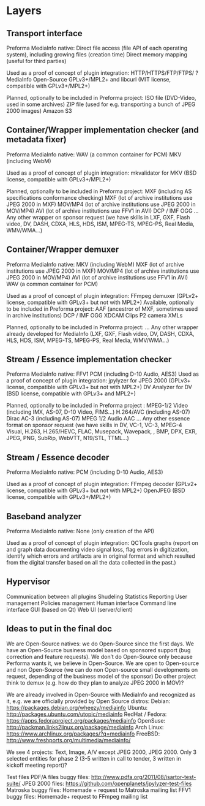 # Layers
## Transport interface
Preforma MediaInfo native:
Direct file access (file API of each operating system), including growing files (creation time)
Direct memory mapping (useful for third parties)

Used as a proof of concept of plugin integration:
HTTP/HTTPS/FTP/FTPS/  ? MediaInfo Open-Source GPLv3+/MPL2+ and libcurl (MIT license, compatible with GPLv3+/MPL2+)

Planned, optionally to be included in Preforma project:
ISO file (DVD-Video, used in some archives)
ZIP file (used for e.g. transporting a bunch of JPEG 2000 images)
Amazon S3

## Container/Wrapper implementation checker (and metadata fixer)
Preforma MediaInfo native:
WAV (a common container for PCM)
MKV (including WebM)

Used as a proof of concept of plugin integration:
mkvalidator for MKV (BSD license, compatible with GPLv3+/MPL2+)

Planned, optionally to be included in Preforma project:
MXF (including  AS specifications conformance checking)
MXF (lot of archive institutions use JPEG 2000 in MXF)
MOV/MP4 (lot of archive institutions use JPEG 2000 in MOV/MP4)
AVI (lot of archive institutions use FFV1 in AVI)
DCP / IMF
OGG
… Any other wrapper on sponsor request (we have skills in LXF, GXF, Flash video, DV, DASH, CDXA, HLS, HDS, ISM, MPEG-TS, MPEG-PS, Real Media, WMV/WMA…)

## Container/Wrapper demuxer
Preforma MediaInfo native:
MKV (including WebM)
MXF (lot of archive institutions use JPEG 2000 in MXF)
MOV/MP4 (lot of archive institutions use JPEG 2000 in MOV/MP4)
AVI (lot of archive institutions use FFV1 in AVI)
WAV (a common container for PCM)

Used as a proof of concept of plugin integration:
FFmpeg demuxer (GPLv2+ license, compatible with GPLv3+ but not with MPL2+)
Available, optionally to be included in Preforma project:
AAF (ancestror of MXF, sometimes used in archive institutions)
DCP / IMF
OGG
XDCAM Clips
P2 camera XMLs

Planned, optionally to be included in Preforma project:
… Any other wrapper already developed for MediaInfo (LXF, GXF, Flash video, DV, DASH, CDXA, HLS, HDS, ISM, MPEG-TS, MPEG-PS, Real Media, WMV/WMA…)

## Stream / Essence implementation checker
Preforma MediaInfo native:
FFV1
PCM (including D-10 Audio, AES3)
Used as a proof of concept of plugin integration:
jpylyzer for JPEG 2000 (GPLv3+ license, compatible with GPLv3+ but not with MPL2+)
DV Analyzer for DV (BSD license, compatible with GPLv3+ and MPL2+)

Planned, optionally to be included in Preforma project :
MPEG-1/2 Video (including IMX, AS-07, D-10 Video, FIMS…)
H.264/AVC (including AS-07)
Dirac
AC-3 (including AS-07)
MPEG 1/2 Audio
AAC
… Any other essence format on sponsor request (we have skills in DV, VC-1, VC-3, MPEG-4 Visual, H.263, H.265/HEVC, FLAC, Musepack, Wavepack, , BMP, DPX, EXR, JPEG, PNG, SubRip, WebVTT, N19/STL, TTML…)

## Stream / Essence decoder
Preforma MediaInfo native:
PCM (including D-10 Audio, AES3)

Used as a proof of concept of plugin integration:
FFmpeg decoder (GPLv2+ license, compatible with GPLv3+ but not with MPL2+)
OpenJPEG (BSD license, compatible with GPLv3+/MPL2+)

## Baseband analyzer
Preforma MediaInfo native:
None (only creation of the API)

Used as a proof of concept of plugin integration:
QCTools graphs (report on and graph data documenting video signal loss, flag errors in digitization, identify which errors and artifacts are in original format and which resulted from the digital transfer based on all the data collected in the past.)

## Hypervisor
Communication between all plugins
Shudeling
Statistics
Reporting
User management
Policies management
Human interface
Command line interface
GUI (based on Qt)
Web UI (server/client)

## Ideas to put in the final doc
We are Open-Source natives: we do Open-Source since the first days. We have an Open-Source business model based on sponsored support (bug correction and feature requests).
We don’t do Open-Source only because Performa wants it, we believe in Open-Source.
We are open to Open-source and non Open-Source (we can do non Open-source small developments on request, depending of the business model of the sponsor)
Do other project  think to demux (e.g. how do they plan to analyze JPEG 2000 in MOV)?

We are already involved in Open-Source with MediaInfo and recognized as it, e.g. we are officially provided by Open Source distros:
Debian: https://packages.debian.org/wheezy/mediainfo
Ubuntu: http://packages.ubuntu.com/utopic/mediainfo
RedHat / Fedora: https://apps.fedoraproject.org/packages/mediainfo
OpenSuse: http://packman.links2linux.org/package/mediainfo
Arch Linux: https://www.archlinux.org/packages/?q=mediainfo
FreeBSD: http://www.freshports.org/multimedia/mediainfo/

We see 4 projects: Text, Image, A/V except JPEG 2000, JPEG 2000. Only 3 selected entities for phase 2 (3-5 written in call to tender, 3 written in kickoff meeting report)?

Test files
PDF/A files buggy files: http://www.pdfa.org/2011/08/isartor-test-suite/
JPEG 2000 files: https://github.com/openplanets/jpylyzer-test-files
Matroska buggy files: Homemade + request to Matroska mailing list
FFV1 buggy files: Homemade+ request to FFmpeg mailing list
